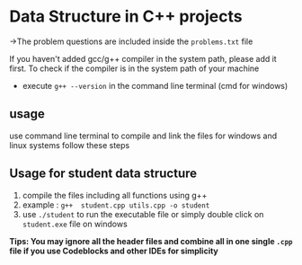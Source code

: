 # Data Structure in C++ projects

->The problem questions are included inside the ```problems.txt``` file

If you haven't added gcc/g++ compiler in the system path, please add it first. To check if the compiler is in the system path of your machine 
- execute ```g++ --version``` in the command line terminal (cmd for windows)


## usage
use command line terminal to compile and link the files
for windows and linux systems follow these steps

## Usage for student data structure
1. compile the files including all functions using g++
2. example : ```g++  student.cpp utils.cpp -o student ```
3. use   ``` ./student ``` to run the executable file or simply double click on ```student.exe``` file on windows


<b>Tips: You may ignore all the header files and combine all in one single ```.cpp``` file if you use Codeblocks and other IDEs for simplicity </b>